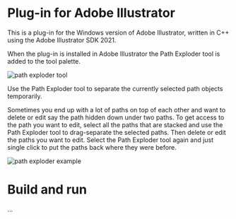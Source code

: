 ﻿# Plug-in for Adobe Illustrator
This is a plug-in for the Windows version of Adobe Illustrator, written in C++ using the Adobe Illustrator SDK 2021. 

When the plug-in is installed in Adobe Illustrator the Path Exploder tool is added to the tool palette. 

![path exploder tool](http://superpanic.com/pathExploder/pathexploder_tool.png)

Use the Path Exploder tool to separate the currently selected path objects temporarily. 

Sometimes you end up with a lot of paths on top of each other and want to delete or edit say the path hidden down under two paths. To get access to the path you want to edit, select all the paths that are stacked and use the Path Exploder tool to drag-separate the selected paths. Then delete or edit the paths you want to edit. Select the Path Exploder tool again and just single click to put the paths back where they were before. 

![path exploder example](http://superpanic.com/pathExploder/pathexploder_screen_low.png)

# Build and run
...
